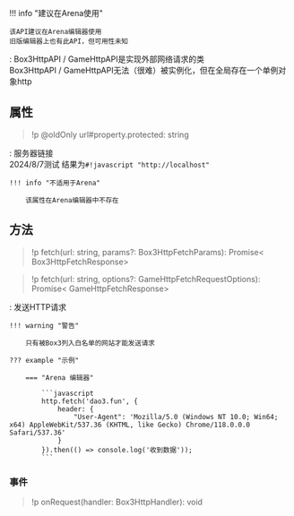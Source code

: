 !!! info "建议在Arena使用"

    该API建议在Arena编辑器使用  
    旧版编辑器上也有此API，但可用性未知

:   <docs-def>Box3HttpAPI</docs-def> / <docs-def>GameHttpAPI</docs-def>是实现外部网络请求的类  
    <docs-def>Box3HttpAPI</docs-def> / <docs-def>GameHttpAPI</docs-def>无法（很难）被实例化，但在全局存在一个单例对象<docs-def>http</docs-def>

## 属性
> !p @oldOnly url#property.protected: string

:   服务器链接  
    2024/8/7测试 结果为`#!javascript "http://localhost"`

    !!! info "不适用于Arena"

        该属性在Arena编辑器中不存在

## 方法
> !p fetch(url: string, params?: Box3HttpFetchParams): Promise< Box3HttpFetchResponse>

> !p fetch(url: string, options?: GameHttpFetchRequestOptions): Promise< GameHttpFetchResponse>

:   发送HTTP请求

    !!! warning "警告"

        只有被Box3列入白名单的网站才能发送请求

    ??? example "示例"

        === "Arena 编辑器"

            ```javascript
            http.fetch('dao3.fun', {
                header: {
                    "User-Agent": 'Mozilla/5.0 (Windows NT 10.0; Win64; x64) AppleWebKit/537.36 (KHTML, like Gecko) Chrome/118.0.0.0 Safari/537.36' 
                }
            }).then(() => console.log('收到数据'));
            ```

### 事件
> !p onRequest(handler: Box3HttpHandler): void